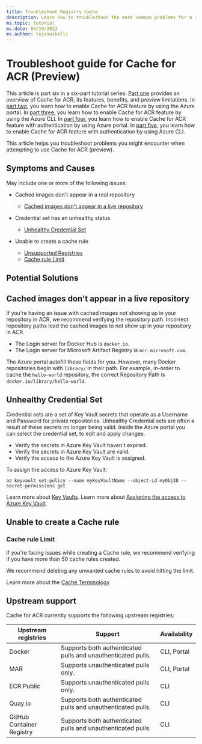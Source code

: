 ```yaml
---
title: Troubleshoot Registry Cache
description: Learn how to troubleshoot the most common problems for a registry enabled with the Cache for ACR feature.
ms.topic: tutorial
ms.date: 04/19/2022
ms.author: tejaswikolli
---
```


# Troubleshoot guide for Cache for ACR (Preview)

This article is part six in a six-part tutorial series. [Part one](tutorial-registry-cache.md) provides an overview of Cache for ACR, its features, benefits, and preview limitations. In [part two](tutorial-enable-registry-cache.md), you learn how to enable Cache for ACR feature by using the Azure portal. In [part three](tutorial-enable-registry-cache-cli.md), you learn how to enable Cache for ACR feature by using the Azure CLI. In [part four](tutorial-enable-registry-cache-auth.md), you learn how to enable Cache for ACR feature with authentication by using Azure portal. In [part five](tutorial-enable-registry-cache-auth-cli.md), you learn how to enable Cache for ACR feature with authentication by using Azure CLI. 

This article helps you troubleshoot problems you might encounter when attempting to use Cache for ACR (preview).

## Symptoms and Causes

May include one or more of the following issues: 

- Cached images don't appear in a real repository 
  - [Cached images don't appear in a live repository](tutorial-troubleshoot-registry-cache.md#cached-images-dont-appear-in-a-live-repository) 

- Credential set has an unhealthy status
  - [Unhealthy Credential Set](tutorial-troubleshoot-registry-cache.md#unhealthy-credential-set)

- Unable to create a cache rule
  - [Unsupported Registries](tutorial-troubleshoot-registry-cache.md#unsupported-registries)
  - [Cache rule Limit](tutorial-troubleshoot-registry-cache.md#cache-rule-limit)

## Potential Solutions

## Cached images don't appear in a live repository 

If you're having an issue with cached images not showing up in your repository in ACR, we recommend verifying the repository path. Incorrect repository paths lead the cached images to not show up in your repository in ACR.  

- The Login server for Docker Hub is `docker.io`.
- The Login server for Microsoft Artifact Registry is `mcr.microsoft.com`.

The Azure portal autofill these fields for you. However, many Docker repositories begin with `library/` in their path. For example, in-order to cache the `hello-world` repository, the correct Repository Path is `docker.io/library/hello-world`. 

## Unhealthy Credential Set

Credential sets are a set of Key Vault secrets that operate as a Username and Password for private repositories. Unhealthy Credential sets are often a result of these secrets no longer being valid. Inside the Azure portal you can select the credential set, to edit and apply changes.

- Verify the secrets in Azure Key Vault haven't expired. 
- Verify the secrets in Azure Key Vault are valid.
- Verify the access to the Azure Key Vault is assigned.

To assign the access to Azure Key Vault:

```azurecli-interactive
az keyvault set-policy --name myKeyVaultName --object-id myObjID --secret-permissions get
```

Learn more about [Key Vaults][create-and-store-keyvault-credentials].
Learn more about [Assigning the access to Azure Key Vault][az-keyvault-set-policy].

## Unable to create a Cache rule

### Cache rule Limit

If you're facing issues while creating a Cache rule, we recommend verifying if you have more than 50 cache rules created. 

We recommend deleting any unwanted cache rules to avoid hitting the limit. 

Learn more about the [Cache Terminology](tutorial-registry-cache.md#terminology)

## Upstream support 

Cache for ACR currently supports the following upstream registries:

| Upstream registries       | Support                                                      | Availability |
| ------------------------- | ------------------------------------------------------------ | ------------ |
| Docker                    | Supports both authenticated pulls and unauthenticated pulls. | CLI, Portal  |
| MAR                       | Supports unauthenticated pulls only.                         | CLI, Portal  |
| ECR Public                | Supports unauthenticated pulls only.                         | CLI          |
| Quay.io                   | Supports both authenticated pulls and unauthenticated pulls. | CLI          |
| GitHub Container Registry | Supports both authenticated pulls and unauthenticated pulls. | CLI          |

<!-- LINKS - External -->
[create-and-store-keyvault-credentials]:../key-vault/secrets/quick-create-portal.md
[az-keyvault-set-policy]: ../key-vault/general/assign-access-policy.md#assign-an-access-policy